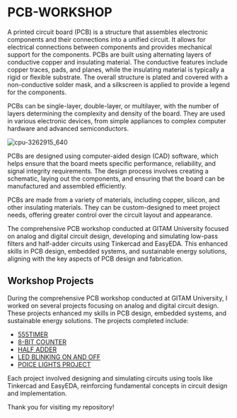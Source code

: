 # PCB-WORKSHOP


A printed circuit board (PCB) is a structure that assembles electronic components and their connections into a unified circuit. It allows for electrical connections between components and provides mechanical support for the components. PCBs are built using alternating layers of conductive copper and insulating material. The conductive features include copper traces, pads, and planes, while the insulating material is typically a rigid or flexible substrate. The overall structure is plated and covered with a non-conductive solder mask, and a silkscreen is applied to provide a legend for the components.

PCBs can be single-layer, double-layer, or multilayer, with the number of layers determining the complexity and density of the board. They are used in various electronic devices, from simple appliances to complex computer hardware and advanced semiconductors.

![cpu-3262915_640](https://github.com/venkat-teja-17/PCB-WORKSHOP/assets/101350969/2d926eb5-3257-4383-b4b7-11d2971c9fb4)

PCBs are designed using computer-aided design (CAD) software, which helps ensure that the board meets specific performance, reliability, and signal integrity requirements. The design process involves creating a schematic, laying out the components, and ensuring that the board can be manufactured and assembled efficiently.


PCBs are made from a variety of materials, including copper, silicon, and other insulating materials. They can be custom-designed to meet project needs, offering greater control over the circuit layout and appearance.

The comprehensive PCB workshop conducted at GITAM University focused on analog and digital circuit design, developing and simulating low-pass filters and half-adder circuits using Tinkercad and EasyEDA. This enhanced skills in PCB design, embedded systems, and sustainable energy solutions, aligning with the key aspects of PCB design and fabrication.

## Workshop Projects

During the comprehensive PCB workshop conducted at GITAM University, I worked on several projects focusing on analog and digital circuit design. These projects enhanced my skills in PCB design, embedded systems, and sustainable energy solutions. The projects completed include:

- [555TIMER](https://github.com/venkat-teja-17/PCB-WORKSHOP/tree/main/555TIMER)
- [8-BIT COUNTER](https://github.com/venkat-teja-17/PCB-WORKSHOP/tree/main/8-BIT%20COUNTER)
- [HALF ADDER](https://github.com/venkat-teja-17/PCB-WORKSHOP/tree/main/HALF%20ADDER)
- [LED BLINKING ON AND OFF](https://github.com/venkat-teja-17/PCB-WORKSHOP/tree/main/LED%20BLINKING%20ON%20AND%20OFF)
- [POICE LIGHTS PROJECT](https://github.com/venkat-teja-17/PCB-WORKSHOP/tree/main/POICE%20LIGHTS%20PROJECT)

Each project involved designing and simulating circuits using tools like Tinkercad and EasyEDA, reinforcing fundamental concepts in circuit design and implementation.

Thank you for visiting my repository!


